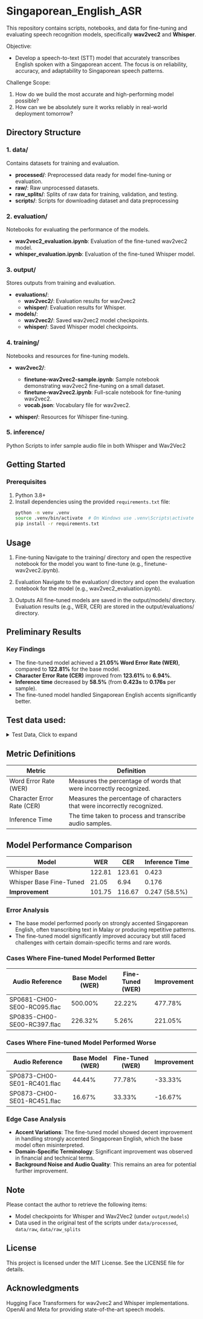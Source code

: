 # Singaporean_English_ASR

This repository contains scripts, notebooks, and data for fine-tuning and evaluating speech recognition models, specifically **wav2vec2** and **Whisper**.

Objective:
- Develop a speech-to-text (STT) model that accurately transcribes English spoken with a Singaporean accent.
  The focus is on reliability, accuracy, and adaptability to Singaporean speech patterns.

Challenge Scope:
1. How do we build the most accurate and high-performing model possible?
2. How can we be absolutely sure it works reliably in real-world deployment tomorrow?

## Directory Structure

### 1. **data/**
Contains datasets for training and evaluation.

- **processed/**: Preprocessed data ready for model fine-tuning or evaluation.
- **raw/**: Raw unprocessed datasets.
- **raw_splits/**: Splits of raw data for training, validation, and testing.
- **scripts/**: Scripts for downloading dataset and data preprocessing


### 2. **evaluation/**
Notebooks for evaluating the performance of the models.

- **wav2vec2_evaluation.ipynb**: Evaluation of the fine-tuned wav2vec2 model.
- **whisper_evaluation.ipynb**: Evaluation of the fine-tuned Whisper model.


### 3. **output/**
Stores outputs from training and evaluation.

- **evaluations/**:
  - **wav2vec2/**: Evaluation results for wav2vec2
  - **whisper/**: Evaluation results for Whisper.
- **models/**:
  - **wav2vec2/**: Saved wav2vec2 model checkpoints.
  - **whisper/**: Saved Whisper model checkpoints.

### 4. **training/**
Notebooks and resources for fine-tuning models.

- **wav2vec2/**:
  - **finetune-wav2vec2-sample.ipynb**: Sample notebook demonstrating wav2vec2 fine-tuning on a small dataset.
  - **finetune-wav2vec2.ipynb**: Full-scale notebook for fine-tuning wav2vec2.
  - **vocab.json**: Vocabulary file for wav2vec2.

- **whisper/**: Resources for Whisper fine-tuning.


### 5. **inference/**
Python Scripts to infer sample audio file in both Whisper and Wav2Vec2


## Getting Started

### Prerequisites
1. Python 3.8+
2. Install dependencies using the provided `requirements.txt` file:
    ```bash
    python -m venv .venv
    source .venv/bin/activate  # On Windows use .venv\Scripts\activate
    pip install -r requirements.txt
    ```

## Usage
1. Fine-tuning
Navigate to the training/ directory and open the respective notebook for the model you want to fine-tune (e.g., finetune-wav2vec2.ipynb).

2. Evaluation
Navigate to the evaluation/ directory and open the evaluation notebook for the model (e.g., wav2vec2_evaluation.ipynb).

3. Outputs
All fine-tuned models are saved in the output/models/ directory.
Evaluation results (e.g., WER, CER) are stored in the output/evaluations/ directory.

## Preliminary Results
### Key Findings
- The fine-tuned model achieved a **21.05% Word Error Rate (WER)**, compared to **122.81%** for the base model.
- **Character Error Rate (CER)** improved from **123.61%** to **6.94%**.
- **Inference time** decreased by **58.5%** (from **0.423s** to **0.176s** per sample).
- The fine-tuned model handled Singaporean English accents significantly better.


## Test data used:
<details>
<summary>Test Data, Click to expand</summary>

```json
[
  {
    "text": "trading halt has turned into a suspension pending the release of an announcement.",
    "path": "../processed\\test\\SP0873-CH00-SE01-RC755.flac"
  },
  {
    "text": "the shop keeps its costs low by buying its supplies in bulk.",
    "path": "../processed\\test\\SP0873-CH00-SE01-RC451.flac"
  },
  {
    "text": "regardless, as free parking on sunday and in general becomes increasingly endangered, so might our delicate social fabric.",
    "path": "../processed\\test\\SP0402-CH00-SE00-RC209.flac"
  },
  {
    "text": "many countries require a passport to be valid for at least six months as part of their entry requirements.",
    "path": "../processed\\test\\SP0835-CH00-SE00-RC397.flac"
  },
  {
    "text": "previously, there was no restriction.",
    "path": "../processed\\test\\SP0566-CH00-SE00-RC113.flac"
  },
  {
    "text": "most youths today think that their future is uncertain.",
    "path": "../processed\\test\\SP0681-CH00-SE00-RC095.flac"
  },
  {
    "text": "how else to do so other than being dapper?",
    "path": "../processed\\test\\SP0838-CH00-SE01-RC732.flac"
  },
  {
    "text": "it will improve your experience the more it knows you.",
    "path": "../processed\\test\\SP0681-CH00-SE00-RC397.flac"
  },
  {
    "text": "set a stop-loss order of 50% for my current order.",
    "path": "../processed\\test\\SP0566-CH00-SE00-RC213.flac"
  },
  {
    "text": "a smile can often lift up a weary spirit.",
    "path": "../processed\\test\\SP0873-CH00-SE01-RC401.flac"
  }
]
```
</details>

## Metric Definitions

| Metric                  | Definition                                                   |
|-------------------------|-------------------------------------------------------------|
| Word Error Rate (WER)   | Measures the percentage of words that were incorrectly recognized. |
| Character Error Rate (CER) | Measures the percentage of characters that were incorrectly recognized. |
| Inference Time          | The time taken to process and transcribe audio samples.     |

## Model Performance Comparison

| Model                   | WER     | CER     | Inference Time |
|-------------------------|---------|---------|-----------------|
| Whisper Base            | 122.81  | 123.61  | 0.423           |
| Whisper Base Fine-Tuned | 21.05   | 6.94    | 0.176           |
| **Improvement**         | 101.75  | 116.67  | 0.247 (58.5%)   |

### Error Analysis
- The base model performed poorly on strongly accented Singaporean English, often transcribing text in Malay or producing repetitive patterns.
- The fine-tuned model significantly improved accuracy but still faced challenges with certain domain-specific terms and rare words.

### Cases Where Fine-tuned Model Performed Better
| Audio Reference                       | Base Model (WER) | Fine-Tuned (WER) | Improvement     |
|---------------------------------------|-------------------|-------------------|------------------|
| SP0681-CH00-SE00-RC095.flac           | 500.00%           | 22.22%            | 477.78%          |
| SP0835-CH00-SE00-RC397.flac           | 226.32%           | 5.26%             | 221.05%          |

### Cases Where Fine-tuned Model Performed Worse
| Audio Reference                       | Base Model (WER) | Fine-Tuned (WER) | Improvement     |
|---------------------------------------|-------------------|-------------------|------------------|
| SP0873-CH00-SE01-RC401.flac           | 44.44%            | 77.78%            | -33.33%          |
| SP0873-CH00-SE01-RC451.flac           | 16.67%            | 33.33%            | -16.67%          |

### Edge Case Analysis
- **Accent Variations**: The fine-tuned model showed decent improvement in handling strongly accented Singaporean English, which the base model often misinterpreted.
- **Domain-Specific Terminology**: Significant improvement was observed in financial and technical terms.
- **Background Noise and Audio Quality**: This remains an area for potential further improvement.

## Note
Please contact the author to retrieve the following items:
- Model checkpoints for Whisper and Wav2Vec2 (under `output/models`)
- Data used in the original test of the scripts under `data/processed`, `data/raw`, `data/raw_splits`

## License
This project is licensed under the MIT License. See the LICENSE file for details.

## Acknowledgments
Hugging Face Transformers for wav2vec2 and Whisper implementations.
OpenAI and Meta for providing state-of-the-art speech models.
